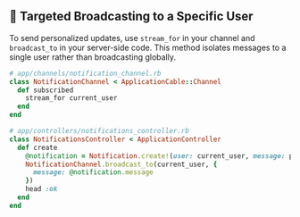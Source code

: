 ## 🎯 Targeted Broadcasting to a Specific User

To send personalized updates, use `stream_for` in your channel and `broadcast_to` in your server-side code. This method isolates messages to a single user rather than broadcasting globally.

```ruby
# app/channels/notification_channel.rb
class NotificationChannel < ApplicationCable::Channel
  def subscribed
    stream_for current_user
  end
end

# app/controllers/notifications_controller.rb
class NotificationsController < ApplicationController
  def create
    @notification = Notification.create!(user: current_user, message: params[:message])
    NotificationChannel.broadcast_to(current_user, {
      message: @notification.message
    })
    head :ok
  end
end
```